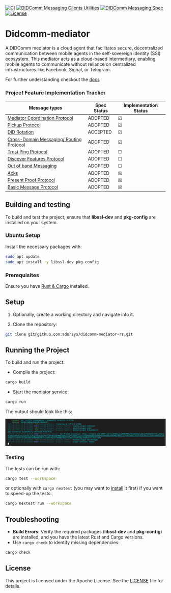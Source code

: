 [![CI](https://github.com/adorsys/didcomm-mediator-rs/actions/workflows/rust.yml/badge.svg)](https://github.com/adorsys/didcomm-mediator-rs/actions/workflows/rust.yml)
[![DIDComm Messaging Clients Utilities](https://img.shields.io/badge/DIDComm%20Messaging%20Clients%20Utilities-repo-blue.svg)](https://github.com/adorsys/didcomm-messaging-clients-utilities)
[![DIDComm Messaging Spec](https://img.shields.io/badge/DIDComm%20Messaging-Specification-blue.svg)](https://identity.foundation/didcomm-messaging/spec/)
[![License](https://img.shields.io/badge/license-Apache%202.0-brightgreen.svg)](https://github.com/adorsys/didcomm-mediator-rs/blob/main/LICENSE)


# Didcomm-mediator

A DIDComm mediator is a cloud agent that facilitates secure, decentralized communication between mobile agents in the self-sovereign identity (SSI) ecosystem. This mediator acts as a cloud-based intermediary, enabling mobile agents to communicate without reliance on centralized infrastructures like Facebook, Signal, or Telegram.

For further understanding checkout the [docs](https://github.com/adorsys/didcomm-mediator-rs/blob/222-readme.md-refactoring/docs/mediator-doc.md)<br>

###  Project Feature Implementation Tracker

|Message types  | Spec Status | Implementation Status|
|---------------|-------------|----------------------|
|[Mediator Coordination Protocol](https://didcomm.org/coordinate-mediation/2.0/)| ADOPTED| &#x2611;|
|[Pickup Protocol](https://didcomm.org/messagepickup/3.0/)| ADOPTED | &#x2611; |
|[DID Rotation](https://didcomm.org/book/v2/didrotation) | ACCEPTED | &#x2611; |
|[Cross-Domain Messaging/ Routing Protocol](https://identity.foundation/didcomm-messaging/spec/#routing-protocol-20) | ADOPTED | &#x2611; |
|[Trust Ping Ptotocol](https://identity.foundation/didcomm-messaging/spec/#trust-ping-protocol-20) | ADOPTED|&#x2610;|
|[Discover Features Protocol](https://didcomm.org/discover-features/2.0/) | ADOPTED |  &#x2610; |
|[Out of band Messaging](https://identity.foundation/didcomm-messaging/spec/#out-of-band-messages) | ADOPTED | &#x2610;
|[Acks](https://github.com/hyperledger/aries-rfcs/tree/main/features/0015-acks)| ADOPTED |&#x2612; |
|[Present Proof Protocol](https://didcomm.org/present-proof/3.0/)| ADOPTED | &#x2612; |
|[Basic Message Protocol](https://didcomm.org/basicmessage/2.0/#:~:text=The%20BasicMessage%20protocol%20describes%20a,message%20type%20used%20to%20communicate.) | ADOPTED|&#x2612;|


## Building and testing

To build and test the project, ensure that **libssl-dev** and **pkg-config** are installed on your system.

### Ubuntu Setup

Install the necessary packages with:

```sh
sudo apt update
sudo apt install -y libssl-dev pkg-config
```

### Prerequisites

Ensure you have [Rust & Cargo](https://www.rust-lang.org/tools/install) installed.

## Setup

1. Optionally, create a working directory and navigate into it.

2. Clone the repository:

```sh
git clone git@github.com:adorsys/didcomm-mediator-rs.git
```

## Running the Project

To build and run the project:

* Compile the project:

```sh
cargo build
```

* Start the mediator service:

```sh
cargo run
```

The output should look like this:

![image](docs/server-output.png)

### Testing

The tests can be run with:

```sh
cargo test --workspace
```

or optionally with `cargo nextest` (you may want to [install](https://nexte.st/docs/installation/pre-built-binaries/) it first) if you want to speed-up the tests:

```sh
cargo nextest run --workspace
```

## Troubleshooting

* **Build Errors**: Verify the required packages (**libssl-dev** and **pkg-config**) are installed, and you have the latest Rust and Cargo versions.
* Use `cargo check` to identify missing dependencies:

```sh
cargo check
```

## License

This project is licensed under the Apache License. See the [LICENSE](https://github.com/adorsys/didcomm-mediator-rs/blob/main/LICENSE) file for details.
